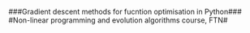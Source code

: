 ###Gradient descent methods for fucntion optimisation in Python###
#Non-linear programming and evolution algorithms course, FTN#
